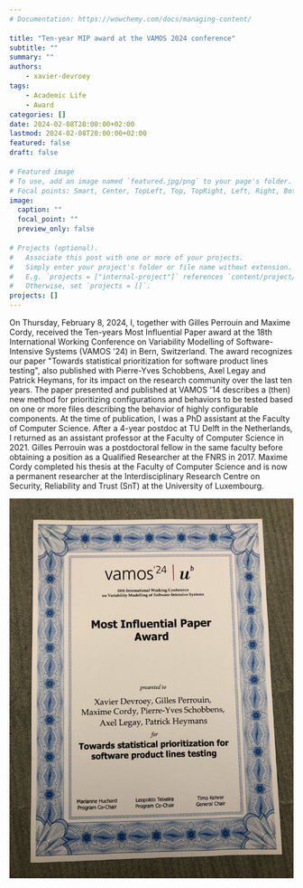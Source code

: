 ```yaml
---
# Documentation: https://wowchemy.com/docs/managing-content/

title: "Ten-year MIP award at the VAMOS 2024 conference"
subtitle: ""
summary: ""
authors:
    - xavier-devroey
tags: 
    - Academic Life
    - Award
categories: []
date: 2024-02-08T20:00:00+02:00
lastmod: 2024-02-08T20:00:00+02:00
featured: false
draft: false

# Featured image
# To use, add an image named `featured.jpg/png` to your page's folder.
# Focal points: Smart, Center, TopLeft, Top, TopRight, Left, Right, BottomLeft, Bottom, BottomRight.
image:
  caption: ""
  focal_point: ""
  preview_only: false

# Projects (optional).
#   Associate this post with one or more of your projects.
#   Simply enter your project's folder or file name without extension.
#   E.g. `projects = ["internal-project"]` references `content/project/deep-learning/index.md`.
#   Otherwise, set `projects = []`.
projects: []
---
```


On Thursday, February 8, 2024, I, together with Gilles Perrouin and Maxime Cordy, received the Ten-years Most Influential Paper award at the 18th International Working Conference on Variability Modelling of Software-Intensive Systems (VAMOS '24) in Bern, Switzerland. The award recognizes our paper "Towards statistical prioritization for software product lines testing", also published with Pierre-Yves Schobbens, Axel Legay and Patrick Heymans, for its impact on the research community over the last ten years. The paper presented and published at VAMOS '14 describes a (then) new method for prioritizing configurations and behaviors to be tested based on one or more files describing the behavior of highly configurable components. At the time of publication, I was a PhD assistant at the Faculty of Computer Science. After a 4-year postdoc at TU Delft in the Netherlands, I returned as an assistant professor at the Faculty of Computer Science in 2021. Gilles Perrouin was a postdoctoral fellow in the same faculty before obtaining a position as a Qualified Researcher at the FNRS in 2017. Maxime Cordy completed his thesis at the Faculty of Computer Science and is now a permanent researcher at the Interdisciplinary Research Centre on Security, Reliability and Trust (SnT) at the University of Luxembourg.


![screen reader text](MIP.png "")
